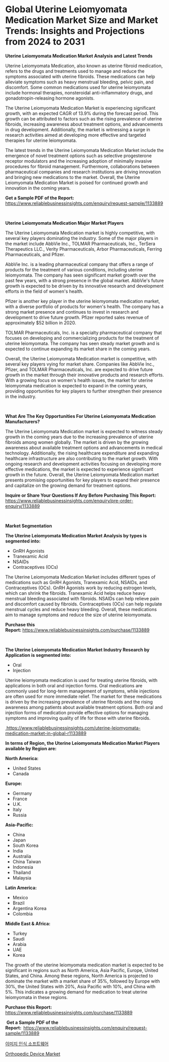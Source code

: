 <p><h1>Global Uterine Leiomyomata Medication Market Size and Market Trends: Insights and Projections from 2024 to 2031</h1></p><p><strong>Uterine Leiomyomata Medication Market Analysis and Latest Trends</strong></p>
<p><p>Uterine Leiomyomata Medication, also known as uterine fibroid medication, refers to the drugs and treatments used to manage and reduce the symptoms associated with uterine fibroids. These medications can help alleviate symptoms such as heavy menstrual bleeding, pelvic pain, and discomfort. Some common medications used for uterine leiomyomata include hormonal therapies, nonsteroidal anti-inflammatory drugs, and gonadotropin-releasing hormone agonists.</p><p>The Uterine Leiomyomata Medication Market is experiencing significant growth, with an expected CAGR of 13.9% during the forecast period. This growth can be attributed to factors such as the rising prevalence of uterine fibroids, increasing awareness about treatment options, and advancements in drug development. Additionally, the market is witnessing a surge in research activities aimed at developing more effective and targeted therapies for uterine leiomyomata.</p><p>The latest trends in the Uterine Leiomyomata Medication Market include the emergence of novel treatment options such as selective progesterone receptor modulators and the increasing adoption of minimally invasive procedures for fibroid management. Furthermore, collaborations between pharmaceutical companies and research institutions are driving innovation and bringing new medications to the market. Overall, the Uterine Leiomyomata Medication Market is poised for continued growth and innovation in the coming years.</p></p>
<p><strong>Get a Sample PDF of the Report:&nbsp;</strong> <a href="https://www.reliablebusinessinsights.com/enquiry/request-sample/1133889">https://www.reliablebusinessinsights.com/enquiry/request-sample/1133889</a></p>
<p>&nbsp;</p>
<p><strong>Uterine Leiomyomata Medication Major Market Players</strong></p>
<p><p>The Uterine Leiomyomata Medication market is highly competitive, with several key players dominating the industry. Some of the major players in the market include AbbVie Inc., TOLMAR Pharmaceuticals, Inc., TerSera Therapeutics LLC., Verity Pharmaceuticals, Arbor Pharmaceuticals, Ferring Pharmaceuticals, and Pfizer.</p><p>AbbVie Inc. is a leading pharmaceutical company that offers a range of products for the treatment of various conditions, including uterine leiomyomata. The company has seen significant market growth over the past few years, with a strong presence in the global market. AbbVie's future growth is expected to be driven by its innovative research and development efforts in the field of women's health.</p><p>Pfizer is another key player in the uterine leiomyomata medication market, with a diverse portfolio of products for women's health. The company has a strong market presence and continues to invest in research and development to drive future growth. Pfizer reported sales revenue of approximately $52 billion in 2020.</p><p>TOLMAR Pharmaceuticals, Inc. is a specialty pharmaceutical company that focuses on developing and commercializing products for the treatment of uterine leiomyomata. The company has seen steady market growth and is expected to continue expanding its market share in the coming years.</p><p>Overall, the Uterine Leiomyomata Medication market is competitive, with several key players vying for market share. Companies like AbbVie Inc., Pfizer, and TOLMAR Pharmaceuticals, Inc. are expected to drive future growth in the market through their innovative products and research efforts. With a growing focus on women's health issues, the market for uterine leiomyomata medication is expected to expand in the coming years, providing opportunities for key players to further strengthen their presence in the industry.</p></p>
<p>&nbsp;</p>
<p><strong>What Are The Key Opportunities For Uterine Leiomyomata Medication Manufacturers?</strong></p>
<p><p>The Uterine Leiomyomata Medication market is expected to witness steady growth in the coming years due to the increasing prevalence of uterine fibroids among women globally. The market is driven by the growing awareness about available treatment options and advancements in medical technology. Additionally, the rising healthcare expenditure and expanding healthcare infrastructure are also contributing to the market growth. With ongoing research and development activities focusing on developing more effective medications, the market is expected to experience significant growth in the future. Overall, the Uterine Leiomyomata Medication market presents promising opportunities for key players to expand their presence and capitalize on the growing demand for treatment options.</p></p>
<p><strong>Inquire or Share Your Questions If Any Before Purchasing This Report:</strong> <a href="https://www.reliablebusinessinsights.com/enquiry/pre-order-enquiry/1133889">https://www.reliablebusinessinsights.com/enquiry/pre-order-enquiry/1133889</a></p>
<p>&nbsp;</p>
<p><strong>Market Segmentation</strong></p>
<p><strong>The Uterine Leiomyomata Medication Market Analysis by types is segmented into:</strong></p>
<p><ul><li>GnRH Agonists</li><li>Tranexamic Acid</li><li>NSAIDs</li><li>Contraceptives (OCs)</li></ul></p>
<p><p>The Uterine Leiomyomata Medication Market includes different types of medications such as GnRH Agonists, Tranexamic Acid, NSAIDs, and Contraceptives (OCs). GnRH Agonists work by reducing estrogen levels, which can shrink the fibroids. Tranexamic Acid helps reduce heavy menstrual bleeding associated with fibroids. NSAIDs can help relieve pain and discomfort caused by fibroids. Contraceptives (OCs) can help regulate menstrual cycles and reduce heavy bleeding. Overall, these medications aim to manage symptoms and reduce the size of uterine leiomyomata.</p></p>
<p><strong>Purchase this Report:&nbsp;</strong><a href="https://www.reliablebusinessinsights.com/purchase/1133889">https://www.reliablebusinessinsights.com/purchase/1133889</a></p>
<p>&nbsp;</p>
<p><strong>The Uterine Leiomyomata Medication Market Industry Research by Application is segmented into:</strong></p>
<p><ul><li>Oral</li><li>Injection</li></ul></p>
<p><p>Uterine leiomyomata medication is used for treating uterine fibroids, with applications in both oral and injection forms. Oral medications are commonly used for long-term management of symptoms, while injections are often used for more immediate relief. The market for these medications is driven by the increasing prevalence of uterine fibroids and the rising awareness among patients about available treatment options. Both oral and injection forms of medication provide effective options for managing symptoms and improving quality of life for those with uterine fibroids.</p></p>
<p><a href="https://www.reliablebusinessinsights.com/uterine-leiomyomata-medication-market-in-global-r1133889">&nbsp;https://www.reliablebusinessinsights.com/uterine-leiomyomata-medication-market-in-global-r1133889</a></p>
<p><strong>In terms of Region, the Uterine Leiomyomata Medication Market Players available by Region are:</strong></p>
<p>
    <p> <strong> North America: </strong>
        <ul>
            <li>United States</li>
            <li>Canada</li>
        </ul>
        </p> 
    <p> <strong> Europe: </strong>
        <ul>
            <li>Germany</li>
            <li>France</li>
            <li>U.K.</li>
            <li>Italy</li>
            <li>Russia</li>
        </ul>
        </p> 
    <p> <strong> Asia-Pacific: </strong>
        <ul>
            <li>China</li>
            <li>Japan</li>
            <li>South Korea</li>
            <li>India</li>
            <li>Australia</li>
            <li>China Taiwan</li>
            <li>Indonesia</li>
            <li>Thailand</li>
            <li>Malaysia</li>
        </ul>
        </p> 
    <p> <strong> Latin America: </strong>
        <ul>
            <li>Mexico</li>
            <li>Brazil</li>
            <li>Argentina Korea</li>
            <li>Colombia</li>
        </ul>
        </p> 
    <p> <strong> Middle East & Africa: </strong>
        <ul>
            <li>Turkey</li>
            <li>Saudi</li>
            <li>Arabia</li>
            <li>UAE</li>
            <li>Korea</li>
        </ul>
    </p>
    </p>
<p><p>The growth of the uterine leiomyomata medication market is expected to be significant in regions such as North America, Asia Pacific, Europe, United States, and China. Among these regions, North America is projected to dominate the market with a market share of 35%, followed by Europe with 30%, the United States with 20%, Asia Pacific with 10%, and China with 5%. This indicates a growing demand for medication to treat uterine leiomyomata in these regions.</p></p>
<p><strong>Purchase this Report: </strong><a href="https://www.reliablebusinessinsights.com/purchase/1133889">https://www.reliablebusinessinsights.com/purchase/1133889</a></p>
<p>&nbsp;<strong>Get a Sample PDF of the Report:&nbsp;&nbsp;</strong><a href="https://www.reliablebusinessinsights.com/enquiry/request-sample/1133889">https://www.reliablebusinessinsights.com/enquiry/request-sample/1133889</a></p>
<p><strong></strong></p>
<p><p><a href="https://github.com/kimvicki3212024/Market-Research-Report-List-1/blob/main/1973904184028.md">이미지 인식 소프트웨어</a></p><p><a href="https://github.com/ashepherd82/Market-Research-Report-List-5/blob/main/orthopedic-device-market.md">Orthopedic Device Market</a></p></p>